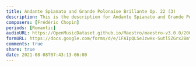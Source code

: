```yaml
---
title: Andante Spianato and Grande Polonaise Brillante Op. 22 (3)
description: This is the description for Andante Spianato and Grande Polonaise Brillante Op. 22 by Frédéric Chopin
composers: [Frédéric Chopin]
periods: [Romantic]
audioURL: https://OpenMusicDataset.github.io/Maestro/maestro-v3.0.0/2009/MIDI-Unprocessed_13_R1_2009_01-03_ORIG_MID--AUDIO_13_R1_2009_13_R1_2009_03_WAV.midi
formURL: https://docs.google.com/forms/d/e/1FAIpQLSeJzwHx-Sutl5ZGrx2BmYg6_Rx8sj7pc-LvPjz9V97VGaxikg/viewform
comments: true
share: true
date: 2021-08-08T07:43:13-06:00
---
```

